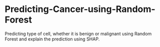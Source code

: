 # Predicting-Cancer-using-Random-Forest
Predicting type of cell, whether it is benign or malignant using Random Forest and explain the prediction using SHAP.
